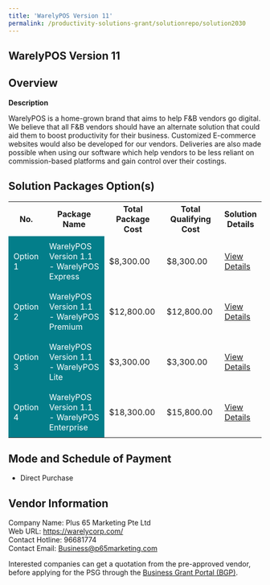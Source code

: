 ```yaml
---
title: 'WarelyPOS Version 11'
permalink: /productivity-solutions-grant/solutionrepo/solution2030
---
```


## WarelyPOS Version 11

## Overview

**Description**

WarelyPOS is a home-grown brand that aims to help F&B vendors go digital. We believe that all F&B vendors should have an alternate solution that could aid them to boost productivity for their business. Customized E-commerce websites would also be developed for our vendors. Deliveries are also made possible when using our software which help vendors to be less reliant on commission-based platforms and gain control over their costings.

## Solution Packages Option(s)

<table>
<tr>
<th><b>No.</b></th>
<th><b>Package Name</b></th>
<th><b>Total Package Cost</b></th>
<th><b>Total Qualifying Cost</b></th>
<th><b>Solution Details</b></th>
</tr>
<tr>
<td style='padding: 10px; background-color: #037E8A; color: #FFFFFF;'>Option 1</td>
<td style='padding: 10px; background-color: #037E8A; color: #FFFFFF;'>WarelyPOS Version 1.1 - WarelyPOS Express</td>
<td style='padding: 10px;'>$8,300.00</td>
<td style='padding: 10px;'>$8,300.00</td>
<td style='padding: 10px;'><a href='https://www.gobusiness.gov.sg/images/psg/Plus65Marketing20200771_Desensitised_Annex_3_Part_1.pdf' target='_blank'>View Details</a></td>
</tr>
<tr>
<td style='padding: 10px; background-color: #037E8A; color: #FFFFFF;'>Option 2</td>
<td style='padding: 10px; background-color: #037E8A; color: #FFFFFF;'>WarelyPOS Version 1.1 - WarelyPOS Premium</td>
<td style='padding: 10px;'>$12,800.00</td>
<td style='padding: 10px;'>$12,800.00</td>
<td style='padding: 10px;'><a href='https://www.gobusiness.gov.sg/images/psg/Plus65Marketing20200771_Desensitised_Annex_3_Part_2.pdf' target='_blank'>View Details</a></td>
</tr>
<tr>
<td style='padding: 10px; background-color: #037E8A; color: #FFFFFF;'>Option 3</td>
<td style='padding: 10px; background-color: #037E8A; color: #FFFFFF;'>WarelyPOS Version 1.1 - WarelyPOS Lite</td>
<td style='padding: 10px;'>$3,300.00</td>
<td style='padding: 10px;'>$3,300.00</td>
<td style='padding: 10px;'><a href='https://www.gobusiness.gov.sg/images/psg/Desensitised_Plus65_Annex_3_CR_wef_02_June_2022_Part_1.pdf' target='_blank'>View Details</a></td>
</tr>
<tr>
<td style='padding: 10px; background-color: #037E8A; color: #FFFFFF;'>Option 4</td>
<td style='padding: 10px; background-color: #037E8A; color: #FFFFFF;'>WarelyPOS Version 1.1 - WarelyPOS Enterprise</td>
<td style='padding: 10px;'>$18,300.00</td>
<td style='padding: 10px;'>$15,800.00</td>
<td style='padding: 10px;'><a href='https://www.gobusiness.gov.sg/images/psg/Desensitised_Plus65_Annex_3_CR_wef_02_June_2022_Part_2.pdf' target='_blank'>View Details</a></td>
</tr>
</table>

## Mode and Schedule of Payment

 - Direct Purchase

## Vendor Information

 Company Name: Plus 65 Marketing Pte Ltd<br>Web URL: https://warelycorp.com/<br>Contact Hotline: 96681774 <br>Contact Email: Business@p65marketing.com <br>

Interested companies can get a quotation from the pre-approved vendor, before applying for the PSG through the <a href='https://www.businessgrants.gov.sg/' target='_blank' rel='noopener'>Business Grant Portal (BGP)</a>.

<script src="/jquery/resize-tables.js"></script>
